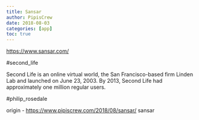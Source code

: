 ```yaml
---
title: Sansar
author: PipisCrew
date: 2018-08-03
categories: [app]
toc: true
---
```


https://www.sansar.com/

#second_life 

Second Life is an online virtual world, the San Francisco-based firm Linden Lab and launched on June 23, 2003. By 2013, Second Life had approximately one million regular users.

#philip_rosedale

origin - https://www.pipiscrew.com/2018/08/sansar/ sansar